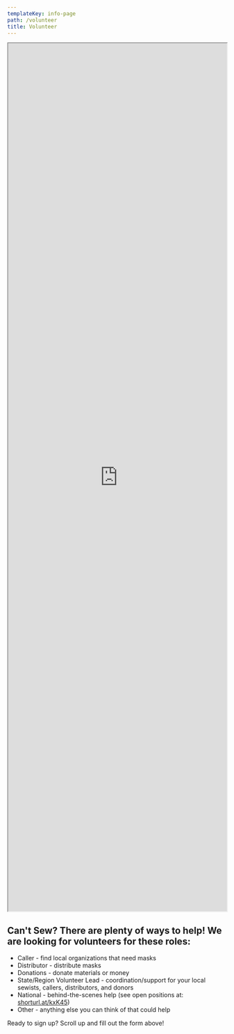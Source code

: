 ```yaml
---
templateKey: info-page
path: /volunteer
title: Volunteer
---
```

<iframe
    className="airtable-embed airtable-dynamic-height"
    src="https://airtable.com/embed/shrtdAwqaNjZwgVbm?backgroundColor=green"
    width="100%"
    height="2000"
    ></iframe>

## <a name="cant-sew"></a>Can't Sew? There are plenty of ways to help! We are looking for volunteers for these roles:

* Caller - find local organizations that need masks
* Distributor - distribute masks
* Donations - donate materials or money
* State/Region Volunteer Lead - coordination/support for your local sewists, callers, distributors, and donors
* National - behind-the-scenes help (see open positions at: [shorturl.at/kxK45](https://shorturl.at/kxK45))
* Other - anything else you can think of that could help

Ready to sign up? Scroll up and fill out the form above!